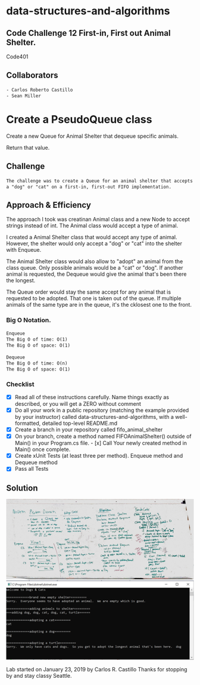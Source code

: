 # data-structures-and-algorithms
## Code Challenge 12 First-in, First out Animal Shelter.
Code401 

## Collaborators
```
- Carlos Roberto Castillo
- Sean Miller
```


# Create a PseudoQueue class
<!-- Short summary or background information -->
Create a new Queue for Animal Shelter that dequeue specific animals.

Return that value.

## Challenge
<!-- Description of the challenge -->
```
The challenge was to create a Queue for an animal shelter that accepts a "dog" or "cat" on a first-in, first-out FIFO implementation.
```

## Approach & Efficiency

<!-- What approach did you take? Why? What is the Big O space/time for this approach? -->
The approach I took was creatinan Animal class and a new Node to accept strings instead of int.  The Animal class would accept a type of animal.

I created a Animal Shelter class that would accept any type of animal.  However, the shelter would only accept a "dog" or "cat" into the shelter with Enqueue.

The Animal Shelter class would also allow to "adopt" an animal from the class queue.  Only possible animals would be a "cat" or "dog".  If another animal is requested, the Dequeue would give the animal that's been there the longest.

The Queue order would stay the same accept for any animal that is requested to be adopted.  That one is taken out of the queue.  If multiple animals of the same type are in the queue, it's the cklosest one to the front.


### Big O Notation.
```
Enqueue
The Big O of time: O(1)
The Big O of space: O(1) 

Dequeue
The Big O of time: O(n)
The Big O of space: O(1) 
```

### Checklist

- [x] Read all of these instructions carefully. Name things exactly as described, or you will get a ZERO without comment
- [x] Do all your work in a public repository (matching the example provided by your instructor) called data-structures-and-algorithms, with a well-formatted, detailed top-level README.md
- [x] Create a branch in your repository called fifo_animal_shelter
- [x] On your branch, create a method named FIFOAnimalShelter() outside of Main() in your Program.cs file. - [x] Call Your newly created method in Main() once complete.
- [x] Create xUnit Tests (at least three per method).  Enqueue method and Dequeue method
- [x] Pass all Tests

## Solution
<!-- Embedded whiteboard image -->
![](../../assets/FIFOAnimal.jpg?raw=true)
![](../../assets/FIFOShelter.PNG?raw=true)

Lab started on January 23, 2019 by Carlos R. Castillo
Thanks for stopping by and stay classy Seattle.
